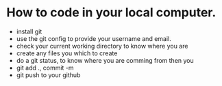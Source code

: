 # How to code in your local computer.
* install git
* use the git config to provide your username and email.
* check your current working directory to know where you are
* create any files you which to create
* do a git status, to know where you are comming from then you 
* git add ., commit -m
* git push to your github
